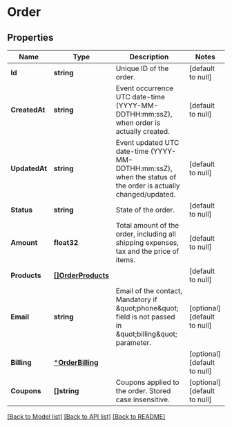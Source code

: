 # Order

## Properties
Name | Type | Description | Notes
------------ | ------------- | ------------- | -------------
**Id** | **string** | Unique ID of the order. | [default to null]
**CreatedAt** | **string** | Event occurrence UTC date-time (YYYY-MM-DDTHH:mm:ssZ), when order is actually created. | [default to null]
**UpdatedAt** | **string** | Event updated UTC date-time (YYYY-MM-DDTHH:mm:ssZ), when the status of the order is actually changed/updated. | [default to null]
**Status** | **string** | State of the order. | [default to null]
**Amount** | **float32** | Total amount of the order, including all shipping expenses, tax and the price of items. | [default to null]
**Products** | [**[]OrderProducts**](order_products.md) |  | [default to null]
**Email** | **string** | Email of the contact, Mandatory if \&quot;phone\&quot; field is not passed in \&quot;billing\&quot; parameter. | [optional] [default to null]
**Billing** | [***OrderBilling**](order_billing.md) |  | [optional] [default to null]
**Coupons** | **[]string** | Coupons applied to the order. Stored case insensitive. | [optional] [default to null]

[[Back to Model list]](../README.md#documentation-for-models) [[Back to API list]](../README.md#documentation-for-api-endpoints) [[Back to README]](../README.md)


